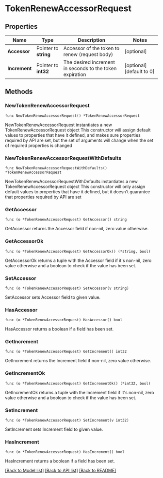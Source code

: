 # TokenRenewAccessorRequest

## Properties

Name | Type | Description | Notes
------------ | ------------- | ------------- | -------------
**Accessor** | Pointer to **string** | Accessor of the token to renew (request body) | [optional] 
**Increment** | Pointer to **int32** | The desired increment in seconds to the token expiration | [optional] [default to 0]

## Methods

### NewTokenRenewAccessorRequest

`func NewTokenRenewAccessorRequest() *TokenRenewAccessorRequest`

NewTokenRenewAccessorRequest instantiates a new TokenRenewAccessorRequest object
This constructor will assign default values to properties that have it defined,
and makes sure properties required by API are set, but the set of arguments
will change when the set of required properties is changed

### NewTokenRenewAccessorRequestWithDefaults

`func NewTokenRenewAccessorRequestWithDefaults() *TokenRenewAccessorRequest`

NewTokenRenewAccessorRequestWithDefaults instantiates a new TokenRenewAccessorRequest object
This constructor will only assign default values to properties that have it defined,
but it doesn't guarantee that properties required by API are set

### GetAccessor

`func (o *TokenRenewAccessorRequest) GetAccessor() string`

GetAccessor returns the Accessor field if non-nil, zero value otherwise.

### GetAccessorOk

`func (o *TokenRenewAccessorRequest) GetAccessorOk() (*string, bool)`

GetAccessorOk returns a tuple with the Accessor field if it's non-nil, zero value otherwise
and a boolean to check if the value has been set.

### SetAccessor

`func (o *TokenRenewAccessorRequest) SetAccessor(v string)`

SetAccessor sets Accessor field to given value.

### HasAccessor

`func (o *TokenRenewAccessorRequest) HasAccessor() bool`

HasAccessor returns a boolean if a field has been set.

### GetIncrement

`func (o *TokenRenewAccessorRequest) GetIncrement() int32`

GetIncrement returns the Increment field if non-nil, zero value otherwise.

### GetIncrementOk

`func (o *TokenRenewAccessorRequest) GetIncrementOk() (*int32, bool)`

GetIncrementOk returns a tuple with the Increment field if it's non-nil, zero value otherwise
and a boolean to check if the value has been set.

### SetIncrement

`func (o *TokenRenewAccessorRequest) SetIncrement(v int32)`

SetIncrement sets Increment field to given value.

### HasIncrement

`func (o *TokenRenewAccessorRequest) HasIncrement() bool`

HasIncrement returns a boolean if a field has been set.


[[Back to Model list]](../README.md#documentation-for-models) [[Back to API list]](../README.md#documentation-for-api-endpoints) [[Back to README]](../README.md)


